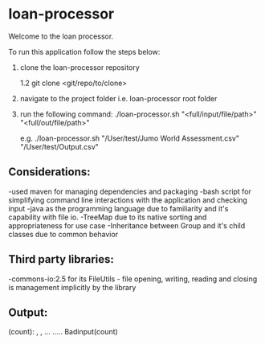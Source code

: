 # loan-processor

Welcome to the loan processor.

To run this application follow the steps below:
1. clone the loan-processor repository 

	1.2 git clone <git/repo/to/clone>
2. navigate to the project folder i.e. loan-processor root folder
3. run the following command: ./loan-processor.sh "<full/input/file/path>" "<full/out/file/path>"

   e.g. ./loan-processor.sh "/User/test/Jumo World Assessment.csv" "/User/test/Output.csv"


Considerations:
----------------
-used maven for managing dependencies and packaging
-bash script for simplifying command line interactions with the application and checking input
-java as the programming language due to familiarity and it's capability with file io. 
-TreeMap due to its native sorting and appropriateness for use case
-Inheritance between Group and it's child classes due to common behavior

Third party libraries:
----------------------
-commons-io:2.5 for its FileUtils - file opening, writing, reading and closing is management implicitly by the library

Output:
-------
<Group>(count): <item1>, <item2>, ...
.....
Badinput(count) 
